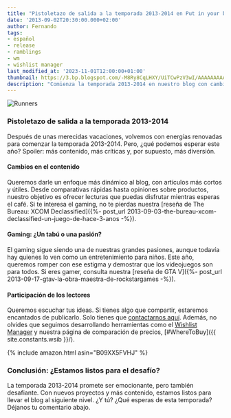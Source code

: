 ```yaml
---
title: "Pistoletazo de salida a la temporada 2013-2014 en Put in your basket"
date: '2013-09-02T20:30:00.000+02:00'
author: Fernando
tags:
- español
- release
- ramblings
- wm
- wishlist manager
last_modified_at: '2023-11-01T12:00:00+01:00'
thumbnail: https://3.bp.blogspot.com/-M8Ry8CqLHXY/UiTCwPzV3wI/AAAAAAAAAaU/DbqCkynr-ls/s72-c/runners%5B1%5D.jpg
description: "Comienza la temporada 2013-2014 en nuestro blog con cambios, nuevas ideas y más contenido. ¿Estamos listos para el desafío?"
---
```


![Runners](https://3.bp.blogspot.com/-M8Ry8CqLHXY/UiTCwPzV3wI/AAAAAAAAAaU/DbqCkynr-ls/s320/runners%5B1%5D.jpg)

### Pistoletazo de salida a la temporada 2013-2014

Después de unas merecidas vacaciones, volvemos con energías renovadas para comenzar la temporada 2013-2014. Pero, ¿qué podemos esperar este año? Spoiler: más contenido, más críticas y, por supuesto, más diversión.

#### Cambios en el contenido

Queremos darle un enfoque más dinámico al blog, con artículos más cortos y útiles. Desde comparativas rápidas hasta opiniones sobre productos, nuestro objetivo es ofrecer lecturas que puedas disfrutar mientras esperas el café. Si te interesa el gaming, no te pierdas nuestra [reseña de The Bureau: XCOM Declassified]({%- post_url 2013-09-03-the-bureau-xcom-declassified-un-juego-de-hace-3-anos -%}).

#### Gaming: ¿Un tabú o una pasión?

El gaming sigue siendo una de nuestras grandes pasiones, aunque todavía hay quienes lo ven como un entretenimiento para niños. Este año, queremos romper con ese estigma y demostrar que los videojuegos son para todos. Si eres gamer, consulta nuestra [reseña de GTA V]({%- post_url 2013-09-17-gtav-la-obra-maestra-de-rockstargames -%}).

#### Participación de los lectores

Queremos escuchar tus ideas. Si tienes algo que compartir, estaremos encantados de publicarlo. Solo tienes que [contactarnos aquí](/p/support.html). Además, no olvides que seguimos desarrollando herramientas como el [Wishlist Manager](https://wmhomepage.apphb.com/) y nuestra página de comparación de precios, [#WhereToBuy]({{ site.constants.wsib }}/).

{% include amazon.html asin="B09XX5FVHJ" %}

### Conclusión: ¿Estamos listos para el desafío?

La temporada 2013-2014 promete ser emocionante, pero también desafiante. Con nuevos proyectos y más contenido, estamos listos para llevar el blog al siguiente nivel. ¿Y tú? ¿Qué esperas de esta temporada? Déjanos tu comentario abajo.
